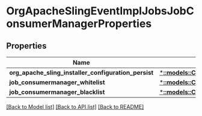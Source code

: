 # OrgApacheSlingEventImplJobsJobConsumerManagerProperties

## Properties
Name | Type | Description | Notes
------------ | ------------- | ------------- | -------------
**org_apache_sling_installer_configuration_persist** | [***::models::ConfigNodePropertyBoolean**](configNodePropertyBoolean.md) |  | [optional] 
**job_consumermanager_whitelist** | [***::models::ConfigNodePropertyArray**](configNodePropertyArray.md) |  | [optional] 
**job_consumermanager_blacklist** | [***::models::ConfigNodePropertyArray**](configNodePropertyArray.md) |  | [optional] 

[[Back to Model list]](../README.md#documentation-for-models) [[Back to API list]](../README.md#documentation-for-api-endpoints) [[Back to README]](../README.md)


